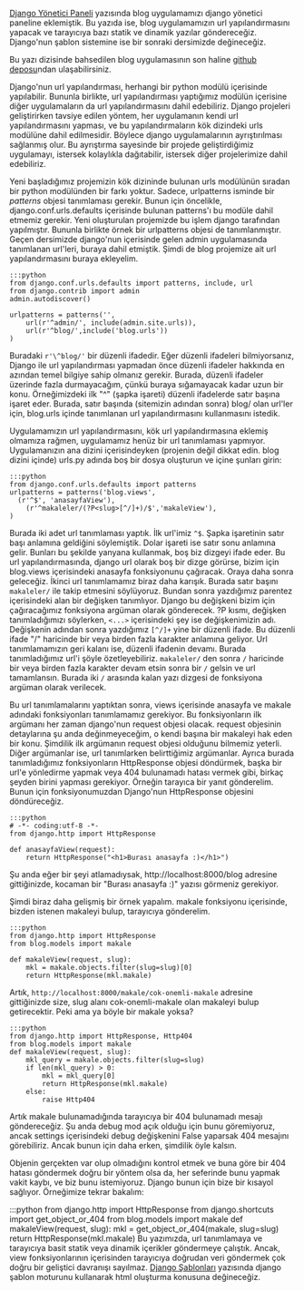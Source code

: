 <!--
.. date: 2011-08-08 18:07:00
.. description: Django'da url yapıları nasıl düzenlenir? Django uygulamarınızın herbiri kendi url şemasını belirler. Site çapındaki url ayarları bunları bir araya getirir.
.. slug: url-mapping-ve-views
.. title: Django ile Blog Geliştirme - Url ve Görünüm
-->

[Django Yönetici Paneli](yonetici-paneli.html) yazısında blog uygulamamızı
django yönetici paneline eklemiştik. Bu yazıda ise, blog uygulamamızın url
yapılandırmasını yapacak ve tarayıcıya bazı statik ve dinamik yazılar
göndereceğiz. Django'nun şablon sistemine ise bir sonraki dersimizde değineceğiz. <!-- TEASER_END -->

Bu yazı dizisinde bahsedilen blog uygulamasının son haline [github
deposu][]ndan ulaşabilirsiniz.

Django'nun url yapılandırması, herhangi bir python modülü içerisinde
yapılabilir. Bununla birlikte, url yapılandırması yaptığımız modülün
içerisine diğer uygulamaların da url yapılandırmasını dahil edebiliriz.
Django projeleri geliştirirken tavsiye edilen yöntem, her uygulamanın
kendi url yapılandırmasını yapması, ve bu yapılandırmaların kök
dizindeki urls modülüne dahil edilmesidir. Böylece django
uygulamalarının ayrıştırılması sağlanmış olur. Bu ayrıştırma sayesinde
bir projede geliştirdiğimiz uygulamayı, istersek kolaylıkla dağıtabilir,
istersek diğer projelerimize dahil edebiliriz.

Yeni başladığımız projemizin kök dizininde bulunan urls modülünün
sıradan bir python modülünden bir farkı yoktur. Sadece, urlpatterns
isminde bir *patterns* objesi tanımlaması gerekir. Bunun için öncelikle,
django.conf.urls.defaults içerisinde bulunan patterns'ı bu modüle dahil
etmemiz gerekir. Yeni oluşturulan projemizde bu işlem django tarafından
yapılmıştır. Bununla birlikte örnek bir urlpatterns objesi de
tanımlanmıştır. Geçen dersimizde django'nun içerisinde gelen admin
uygulamasında tanımlanan url'leri, buraya dahil etmiştik. Şimdi de blog
projemize ait url yapılandırmasını buraya ekleyelim.

	:::python
	from django.conf.urls.defaults import patterns, include, url
	from django.contrib import admin
	admin.autodiscover()
	 
	urlpatterns = patterns('',
		url(r'^admin/', include(admin.site.urls)),
		url(r'^blog/',include('blog.urls'))
	)

Buradaki `r'\^blog/'` bir düzenli ifadedir. Eğer düzenli ifadeleri
bilmiyorsanız, Django ile url yapılandırması yapmadan önce düzenli
ifadeler hakkında en azından temel bilgiye sahip olmanız gerekir.
Burada, düzenli ifadeler üzerinde fazla durmayacağım, çünkü buraya
sığamayacak kadar uzun bir konu. Örneğimizdeki ilk "\^" (şapka işareti)
düzenli ifadelerde satır başına işaret eder. Burada, satır başında
(sitemizin adından sonra) blog/ olan url'ler için, blog.urls içinde
tanımlanan url yapılandırmasını kullanmasını istedik.

Uygulamamızın url yapılandırmasını, kök url yapılandırmasına eklemiş
olmamıza rağmen, uygulamamız henüz bir url tanımlaması yapmıyor.
Uygulamanızın ana dizini içerisindeyken (projenin değil dikkat edin.
blog dizini içinde) urls.py adında boş bir dosya oluşturun ve içine
şunları girin:

	:::python
	from django.conf.urls.defaults import patterns
	urlpatterns = patterns('blog.views',
	  (r'^$', 'anasayfaView'),
		(r'^makaleler/(?P<slug>[^/]+)/$','makaleView'),
	)

Burada iki adet url tanımlaması yaptık. İlk url'imiz `^$`. Şapka
işaretinin satır başı anlamına geldiğini söylemiştik. Dolar işareti ise
satır sonu anlamına gelir. Bunları bu şekilde yanyana kullanmak, boş biz
dizgeyi ifade eder. Bu url yapılandırmasında, django url olarak boş bir
dizge görürse, bizim için blog.views içerisindeki anasayfa fonksiyonunu
çağıracak. Oraya daha sonra geleceğiz. İkinci url tanımlamamız biraz
daha karışık. Burada satır başını `makaleler/` ile takip etmesini
söylüyoruz. Bundan sonra yazdığımız parentez içerisindeki alan bir
değişken tanımlıyor. Django bu değişkeni bizim için çağıracağımız
fonksiyona argüman olarak gönderecek. ?P kısmı, değişken tanımladığımızı
söylerken, `<...>` içerisindeki şey ise değişkenimizin adı. Değişkenin
adından sonra yazdığımız `[^/]+` yine bir düzenli ifade. Bu düzenli ifade
"/" haricinde bir veya birden fazla karakter anlamına geliyor. Url
tanımlamamızın geri kalanı ise, düzenli ifadenin devamı. Burada
tanımladığımız url'i şöyle özetleyebiliriz. `makaleler/` den sonra `/`
haricinde bir veya birden fazla karakter devam etsin sonra bir `/`
gelsin ve url tamamlansın. Burada iki `/` arasında kalan yazı dizgesi de
fonksiyona argüman olarak verilecek.

Bu url tanımlamalarını yaptıktan sonra, views içerisinde anasayfa ve
makale adındaki fonksiyonları tanımlamamız gerekiyor. Bu fonksiyonların
ilk argümanı her zaman django'nun request objesi olacak. request
objesinin detaylarına şu anda değinmeyeceğim, o kendi başına bir
makaleyi hak eden bir konu. Şimdilik ilk argümanın request objesi
olduğunu bilmemiz yeterli. Diğer argümanlar ise, url tanımlarken
belirttiğimiz argümanlar. Ayrıca burada tanımladığımız fonksiyonların
HttpResponse objesi döndürmek, başka bir url'e yönledirme yapmak veya
404 bulunamadı hatası vermek gibi, birkaç şeyden birini yapması
gerekiyor. Örneğin tarayıca bir yanıt gönderelim. Bunun için
fonksiyonumuzdan Django'nun HttpResponse objesini döndüreceğiz.

	:::python
	# -*- coding:utf-8 -*-
	from django.http import HttpResponse

	def anasayfaView(request):
		return HttpResponse("<h1>Burası anasayfa :)</h1>")

Şu anda eğer bir şeyi atlamadıysak, http://localhost:8000/blog adresine
gittiğinizde, kocaman bir "Burası anasayfa :)" yazısı görmeniz
gerekiyor.

Şimdi biraz daha gelişmiş bir örnek yapalım. makale fonksiyonu
içerisinde, bizden istenen makaleyi bulup, tarayıcıya gönderelim.

	:::python
	from django.http import HttpResponse
	from blog.models import makale

	def makaleView(request, slug):
		mkl = makale.objects.filter(slug=slug)[0]
		return HttpResponse(mkl.makale)

Artık, `http://localhost:8000/makale/cok-onemli-makale` adresine
gittiğinizde size, slug alanı cok-onemli-makale olan makaleyi bulup
getirecektir. Peki ama ya böyle bir makale yoksa?

	:::python
	from django.http import HttpResponse, Http404
	from blog.models import makale
	def makaleView(request, slug):
		mkl_query = makale.objects.filter(slug=slug)
		if len(mkl_query) > 0:
			mkl = mkl_query[0]
			return HttpResponse(mkl.makale)
		else:
			raise Http404

Artık makale bulunamadığında tarayıcıya bir 404 bulunamadı mesajı
göndereceğiz. Şu anda debug mod açık olduğu için bunu göremiyoruz, ancak
settings içerisindeki debug değişkenini False yaparsak 404 mesajını
görebiliriz. Ancak bunun için daha erken, şimdilik öyle kalsın.

Objenin gerçekten var olup olmadığını kontrol etmek ve buna göre bir 404
hatası göndermek doğru bir yöntem olsa da, her seferinde bunu yapmak
vakit kaybı, ve biz bunu istemiyoruz. Django bunun için bize bir kısayol
sağlıyor. Örneğimize tekrar bakalım:

:::python
from django.http import HttpResponse
from django.shortcuts import get_object_or_404
from blog.models import makale
def makaleView(request, slug):
    mkl = get_object_or_404(makale, slug=slug)
    return HttpResponse(mkl.makale)
Bu yazımızda, url tanımlamaya ve tarayıcıya basit statik veya dinamik
içerikler göndermeye çalıştık. Ancak, view fonksiyonlarının içerisinden
tarayıcıya doğrudan veri göndermek çok doğru bir geliştici davranışı
sayılmaz. [Django Şablonları](template.html) yazısında django şablon moturunu
kullanarak html oluşturma konusuna değineceğiz.

  [github deposu]: https://github.com/yasar11732/django-blog